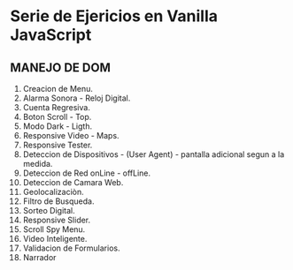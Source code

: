 # Serie de Ejericios en Vanilla JavaScript
## MANEJO DE DOM

1. Creacion de Menu.
2. Alarma Sonora - Reloj Digital. 
3. Cuenta Regresiva.
4. Boton Scroll - Top.
5. Modo Dark - Ligth.
6. Responsive Video - Maps.
7. Responsive Tester.
8. Deteccion de Dispositivos - (User Agent) - pantalla adicional segun a la medida.
9. Deteccion de Red onLine - offLine.
10. Deteccion de Camara Web.
11. Geolocalizaciòn.
12. Filtro de Busqueda.
13. Sorteo Digital.
14. Responsive Slider.
15. Scroll Spy Menu.
16. Video Inteligente.
17. Validacion de Formularios.
18. Narrador